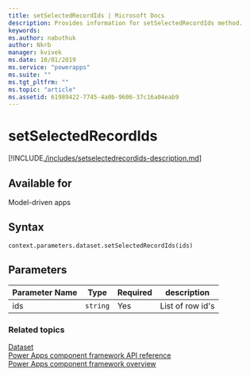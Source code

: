 ```yaml
---
title: setSelectedRecordIds | Microsoft Docs
description: Provides information for setSelectedRecordIds method.
keywords:
ms.author: nabuthuk
author: Nkrb
manager: kvivek
ms.date: 10/01/2019
ms.service: "powerapps"
ms.suite: ""
ms.tgt_pltfrm: ""
ms.topic: "article"
ms.assetid: 61989422-7745-4a0b-9606-37c16a04eab9
---
```


# setSelectedRecordIds

[!INCLUDE[./includes/setselectedrecordids-description.md](./includes/setselectedrecordids-description.md)]

## Available for 

Model-driven apps

## Syntax

`context.parameters.dataset.setSelectedRecordIds(ids)`

## Parameters

|Parameter Name|Type|Required|description|
|----|----|----|----|
|ids|`string`|Yes|List of row id's|


### Related topics

[Dataset](../dataset.md)<br/>
[Power Apps component framework API reference](../../reference/index.md)<br/>
[Power Apps component framework overview](../../overview.md)